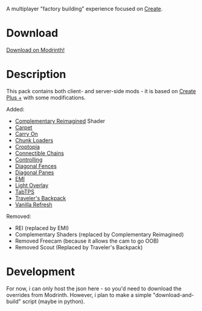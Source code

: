 A multiplayer "factory building" experience focused on [Create](https://modrinth.com/mod/create).

# Download

[Download on Modrinth!](https://modrinth.com/modpack/q1cc-create-modpack)

# Description

This pack contains both client- and server-side mods - it is based on [Create Plus +](https://modrinth.com/modpack/create-plus-+) with some modifications.

Added:
* [Complementary Reimagined](https://modrinth.com/shader/complementary-reimagined) Shader
* [Carpet](https://modrinth.com/mod/carpet)
* [Carry On](https://modrinth.com/mod/carry-on)
* [Chunk Loaders](https://modrinth.com/mod/chunk-loaders)
* [Croptopia](https://www.curseforge.com/minecraft/mc-mods/croptopia)
* [Connectible Chains](https://modrinth.com/mod/connectible_chains)
* [Controlling](https://modrinth.com/mod/controlling)
* [Diagonal Fences](https://modrinth.com/mod/diagonal-fences)
* [Diagonal Panes](https://modrinth.com/mod/diagonal-panes)
* [EMI](https://modrinth.com/mod/emi)
* [Light Overlay](https://modrinth.com/mod/light-overlay)
* [TabTPS](https://modrinth.com/plugin/tabtps)
* [Traveler's Backpack](https://modrinth.com/mod/travelersbackpack)
* [Vanilla Refresh](https://modrinth.com/datapack/vanilla-refresh)

Removed:
* REI (replaced by EMI)
* Complementary Shaders (replaced by Complementary Reimagined)
* Removed Freecam (because it allows the cam to go OOB)
* Removed Scout (Replaced by Traveler's Backpack)

# Development

For now, i can only host the json here - so you'd need to download the overrides from Modrinth.
However, i plan to make a simple "download-and-build" script (maybe in python).
